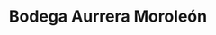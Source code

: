 ---
title: "Bodega Aurrera Moroleón"
url: /moroleon/bodega-aurrera-moroleon/
shop: centro comercial
---